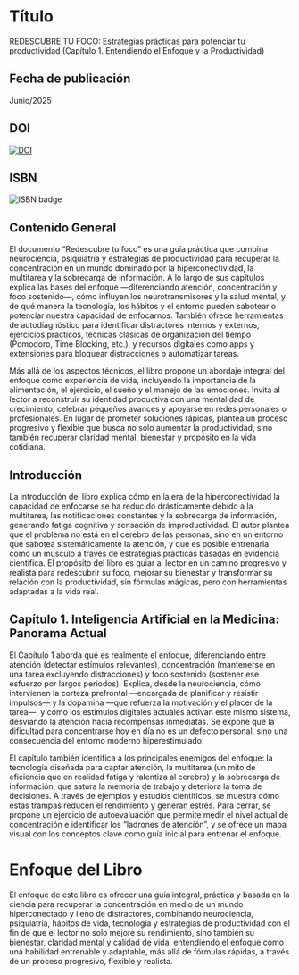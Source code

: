 # Título

REDESCUBRE TU FOCO: Estrategias prácticas para potenciar tu productividad (Capítulo 1. Entendiendo el Enfoque y la Productividad)

## Fecha de publicación

Junio/2025

## DOI

[![DOI](https://zenodo.org/badge/DOI/10.5281/zenodo.16937358.svg)](https://doi.org/10.5281/zenodo.16937358)


## ISBN

![ISBN badge](https://img.shields.io/badge/ISBN-978--65--01--61874--6 -53d5fd?style=flat&logo=gitbook)


## Contenido General

El documento “Redescubre tu foco” es una guía práctica que combina neurociencia, psiquiatría y estrategias de productividad para recuperar la concentración en un mundo dominado por la hiperconectividad, la multitarea y la sobrecarga de información. A lo largo de sus capítulos explica las bases del enfoque —diferenciando atención, concentración y foco sostenido—, cómo influyen los neurotransmisores y la salud mental, y de qué manera la tecnología, los hábitos y el entorno pueden sabotear o potenciar nuestra capacidad de enfocarnos. También ofrece herramientas de autodiagnóstico para identificar distractores internos y externos, ejercicios prácticos, técnicas clásicas de organización del tiempo (Pomodoro, Time Blocking, etc.), y recursos digitales como apps y extensiones para bloquear distracciones o automatizar tareas.

Más allá de los aspectos técnicos, el libro propone un abordaje integral del enfoque como experiencia de vida, incluyendo la importancia de la alimentación, el ejercicio, el sueño y el manejo de las emociones. Invita al lector a reconstruir su identidad productiva con una mentalidad de crecimiento, celebrar pequeños avances y apoyarse en redes personales o profesionales. En lugar de prometer soluciones rápidas, plantea un proceso progresivo y flexible que busca no solo aumentar la productividad, sino también recuperar claridad mental, bienestar y propósito en la vida cotidiana.


## Introducción

La introducción del libro explica cómo en la era de la hiperconectividad la capacidad de enfocarse se ha reducido drásticamente debido a la multitarea, las notificaciones constantes y la sobrecarga de información, generando fatiga cognitiva y sensación de improductividad. El autor plantea que el problema no está en el cerebro de las personas, sino en un entorno que sabotea sistemáticamente la atención, y que es posible entrenarla como un músculo a través de estrategias prácticas basadas en evidencia científica. El propósito del libro es guiar al lector en un camino progresivo y realista para redescubrir su foco, mejorar su bienestar y transformar su relación con la productividad, sin fórmulas mágicas, pero con herramientas adaptadas a la vida real.


## Capítulo 1. Inteligencia Artificial en la Medicina: Panorama Actual


El Capítulo 1 aborda qué es realmente el enfoque, diferenciando entre atención (detectar estímulos relevantes), concentración (mantenerse en una tarea excluyendo distracciones) y foco sostenido (sostener ese esfuerzo por largos periodos). Explica, desde la neurociencia, cómo intervienen la corteza prefrontal —encargada de planificar y resistir impulsos— y la dopamina —que refuerza la motivación y el placer de la tarea—, y cómo los estímulos digitales actuales activan este mismo sistema, desviando la atención hacia recompensas inmediatas. Se expone que la dificultad para concentrarse hoy en día no es un defecto personal, sino una consecuencia del entorno moderno hiperestimulado.

El capítulo también identifica a los principales enemigos del enfoque: la tecnología diseñada para captar atención, la multitarea (un mito de eficiencia que en realidad fatiga y ralentiza al cerebro) y la sobrecarga de información, que satura la memoria de trabajo y deteriora la toma de decisiones. A través de ejemplos y estudios científicos, se muestra cómo estas trampas reducen el rendimiento y generan estrés. Para cerrar, se propone un ejercicio de autoevaluación que permite medir el nivel actual de concentración e identificar los “ladrones de atención”, y se ofrece un mapa visual con los conceptos clave como guía inicial para entrenar el enfoque.

# Enfoque del Libro

El enfoque de este libro es ofrecer una guía integral, práctica y basada en la ciencia para recuperar la concentración en medio de un mundo hiperconectado y lleno de distractores, combinando neurociencia, psiquiatría, hábitos de vida, tecnología y estrategias de productividad con el fin de que el lector no solo mejore su rendimiento, sino también su bienestar, claridad mental y calidad de vida, entendiendo el enfoque como una habilidad entrenable y adaptable, más allá de fórmulas rápidas, a través de un proceso progresivo, flexible y realista.
